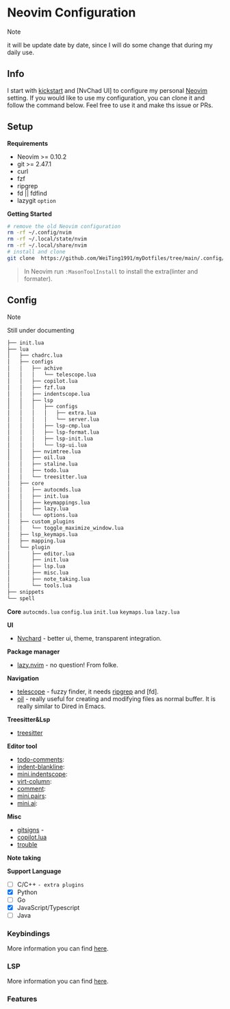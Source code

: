 # Neovim Configuration

>[!NOTE]
> it will be update date by date, since I will do some change that during my daily use.

## Info

I start with [kickstart] and [NvChad UI] to configure my personal [Neovim] setting. If you would like to use my configuration, you can clone it and follow the command below. Feel free to use it and make ths issue or PRs.

## Setup

**Requirements**
- Neovim >= 0.10.2
- git >= 2.47.1
- curl
- fzf
- ripgrep
- fd || fdfind
- lazygit `option`

**Getting Started**
```bash
# remove the old Neovim configuration
rm -rf ~/.config/nvim
rm -rf ~/.local/state/nvim
rm -rf ~/.local/share/nvim
# install and clone
git clone  https://github.com/WeiTing1991/myDotfiles/tree/main/.config/nvim ~/.config/nvim
```
> In Neovim run `:MasonToolInstall` to install the extra(linter and formater).

## Config

> [!NOTE]
> Still under documenting

```sh
├── init.lua
├── lua
│   ├── chadrc.lua
│   ├── configs
│   │   ├── achive
│   │   │   └── telescope.lua
│   │   ├── copilot.lua
│   │   ├── fzf.lua
│   │   ├── indentscope.lua
│   │   ├── lsp
│   │   │   ├── configs
│   │   │   │   ├── extra.lua
│   │   │   │   └── server.lua
│   │   │   ├── lsp-cmp.lua
│   │   │   ├── lsp-format.lua
│   │   │   ├── lsp-init.lua
│   │   │   └── lsp-ui.lua
│   │   ├── nvimtree.lua
│   │   ├── oil.lua
│   │   ├── staline.lua
│   │   ├── todo.lua
│   │   └── treesitter.lua
│   ├── core
│   │   ├── autocmds.lua
│   │   ├── init.lua
│   │   ├── keymappings.lua
│   │   ├── lazy.lua
│   │   └── options.lua
│   ├── custom_plugins
│   │   └── toggle_maximize_window.lua
│   ├── lsp_keymaps.lua
│   ├── mapping.lua
│   └── plugin
│       ├── editor.lua
│       ├── init.lua
│       ├── lsp.lua
│       ├── misc.lua
│       ├── note_taking.lua
│       └── tools.lua
├── snippets
└── spell
```

**Core**
    `autocmds.lua`
    `config.lua`
    `init.lua`
    `keymaps.lua`
    `lazy.lua`

**UI**
- [Nvchard](https://github.com/NvChad/ui) - better ui, theme, transparent integration.

**Package manager**
- [lazy.nvim](https://github.com/folke/lazy.nvim) - no question! From folke.

**Navigation**
- [telescope](https://github.com/nvim-telescope/telescope.nvim) - fuzzy finder, it needs [ripgrep] and [fd].
- [oil](https://github.com/stevearc/oil.nvim) - really useful for creating and modifying files as normal buffer. It is really similar to Dired in Emacs.

**Treesitter&Lsp**
- [treesitter](https://github.com/nvim-treesitter/nvim-treesitter)

**Editor tool**
  - [todo-comments]():
  - [indent-blankline]():
  - [mini.indentscope]():
  - [virt-column]():
  - [comment]():
  - [mini.pairs]():
  - [mini.ai]():

**Misc**
  - [gitsigns](https://github.com/lewis6991/gitsigns.nvim) -
  - [copilot.lua](https://github.com/zbirenbaum/copilot.lua)
  - [trouble](https://github.com/folke/trouble.nvim)

**Note taking**
<!--   - [render markdown](https://github.com/MeanderingProgrammer/render-markdown.nvim) -->
<!--   - [markdown-preview](https://github.com/iamcco/markdown-preview.nvim) -->
<!---->

**Support Language**

  - [ ]  C/C++ `- extra plugins`
  - [x]  Python
  - [ ]  Go
  - [x]  JavaScript/Typescript
  - [ ]  Java

  <!-- - [x] list -->
  <!-- - [-] list -->


### Keybindings

More information you can find [here](https://weiting1991.github.io/weitingworks/posts/240927_neovim_setup/).

### LSP

More information you can find [here](https://weiting1991.github.io/weitingworks/posts/240927_neovim_setup/).

### Features

<!-- link -->
[kickstart]: https://github.com/nvim-lua/kickstart.nvim
[Neovim]: https://neovim.io/
[GNU stow]: https://www.gnu.org/software/stow/manual/stow.html
[ripgrep]:
[fd]:

